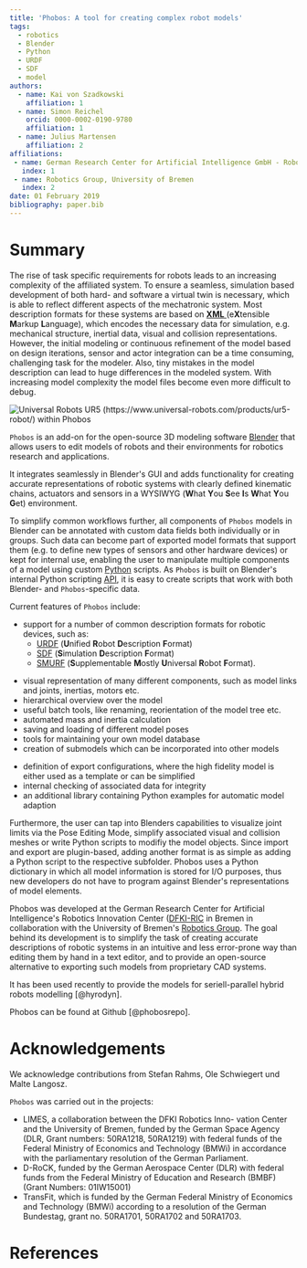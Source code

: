 ```yaml
---
title: 'Phobos: A tool for creating complex robot models'
tags:
  - robotics
  - Blender
  - Python
  - URDF
  - SDF
  - model
authors:
  - name: Kai von Szadkowski
    affiliation: 1
  - name: Simon Reichel
    orcid: 0000-0002-0190-9780
    affiliation: 1
  - name: Julius Martensen
    affiliation: 2
affiliations:
 - name: German Research Center for Artificial Intelligence GmbH - Robotics Innovation Center, Bremen
   index: 1
 - name: Robotics Group, University of Bremen
   index: 2
date: 01 February 2019
bibliography: paper.bib
---
```


# Summary

The rise of task specific requirements for robots leads to an increasing
complexity of the affiliated system. To ensure a seamless, simulation based
development of both hard- and software a virtual twin is necessary, which is
able to reflect different aspects of the mechatronic system. Most description
formats for these systems are based on [**XML** ](https://www.xml.com/)
(e**X**tensible **M**arkup **L**anguage), which encodes the necessary data for
simulation, e.g. mechanical structure, inertial data, visual and collision
representations. However, the initial modeling or continuous refinement of the
model based on design iterations, sensor and actor integration can be a time
consuming, challenging task for the modeler. Also, tiny mistakes in the model
description can lead to huge differences in the modeled system. With increasing
model complexity the model files become even more difficult to debug.

![Universal Robots UR5 (https://www.universal-robots.com/products/ur5-robot/) within ``Phobos``](PhobosUR5.png)

``Phobos`` is an add-on for the open-source 3D modeling software
[Blender](https://www.blender.org/) that allows users to edit models of robots
and their environments for robotics research and applications.

It integrates seamlessly in Blender's GUI and adds functionality for creating
accurate representations of robotic systems with clearly defined kinematic
chains, actuators and sensors in a WYSIWYG (**W**hat **Y**ou **S**ee **I**s
**W**hat **Y**ou **G**et) environment.

To simplify common workflows further, all components of ``Phobos`` models in
Blender can be annotated with custom data fields both individually or in
groups. Such data can become part of exported model formats that support them
(e.g. to define new types of sensors and other hardware devices) or kept for
internal use, enabling the user to manipulate multiple components of a model
using custom [Python](https://www.python.org/) scripts. As ``Phobos`` is built
on Blender's internal Python scripting
[API](https://docs.blender.org/api/current/), it is easy to create scripts that
work with both Blender- and ``Phobos``-specific data.

Current features of ``Phobos`` include:

+ support for a number of common description formats for robotic devices, such
  as:
  - [URDF](http://wiki.ros.org/urdf) (**U**nified **R**obot **D**escription
    **F**ormat)
  - [SDF](http://sdformat.org) (**S**imulation **D**escription **F**ormat)
  - [SMURF](https://github.com/dfki-ric/phobos/wiki/smurf) (**S**upplementable
    **M**ostly **U**niversal **R**obot **F**ormat).
- visual representation of many different components, such as model links and
  joints, inertias, motors etc.
- hierarchical overview over the model
- useful batch tools, like renaming, reorientation of the model tree etc.
- automated mass and inertia calculation
- saving and loading of different model poses
- tools for maintaining your own model database
- creation of submodels which can be incorporated into other models
+ definition of export configurations, where the high fidelity model is either
  used as a template or can be simplified
+ internal checking of associated data for integrity
+ an additional library containing Python examples for automatic model adaption

Furthermore, the user can tap into  Blenders capabilities to visualize joint
limits via the Pose Editing Mode, simplify associated visual and collision
meshes or write Python scripts to modifiy the model objects. Since import and
export are plugin-based, adding another format is as simple as adding a Python
script to the respective subfolder. Phobos uses a Python dictionary in which
all model information is stored for I/O purposes, thus new developers do not
have to program against Blender's representations of model elements.

Phobos was developed at the German Research Center for Artificial
Intelligence's Robotics Innovation Center
([DFKI-RIC](https://robotik.dfki-bremen.de/en/startpage.html) in Bremen in
collaboration with the University of Bremen's [Robotics
Group](https://www.uni-bremen.de/en/fachbereich-3/robo/). The goal behind its
development is to simplify the task of creating accurate descriptions of
robotic systems in an intuitive and less error-prone way than editing them by
hand in a text editor, and to provide an open-source alternative to exporting
such models from proprietary CAD systems.

It has been used recently to provide the models for seriell-parallel hybrid
robots modelling [@hyrodyn].

Phobos can be found at Github [@phobosrepo].

# Acknowledgements

We acknowledge contributions from Stefan Rahms, Ole Schwiegert und Malte Langosz.

``Phobos`` was carried out in the projects:

+ LIMES, a collaboration between the DFKI Robotics Inno- vation Center and the
  University of Bremen, funded by the German Space Agency (DLR, Grant numbers:
  50RA1218, 50RA1219) with federal funds of the Federal Ministry of Economics
  and Technology (BMWi) in accordance with the parliamentary resolution of the
  German Parliament.
+ D-RoCK, funded by the German Aerospace Center (DLR) with federal funds from
  the Federal Ministry of Education and Research (BMBF) (Grant Numbers:
  01IW15001)
+ TransFit, which is funded by the German Federal Ministry of Economics and
  Technology (BMWi) according to a resolution of the German Bundestag, grant
  no. 50RA1701, 50RA1702 and 50RA1703.

# References
